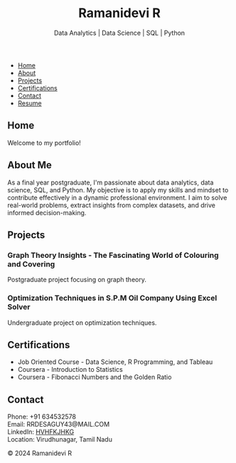 <!DOCTYPE html>
<html lang="en">
<head>
  <meta charset="UTF-8">
  <meta name="viewport" content="width=device-width, initial-scale=1.0">
  <title>Ramanidevi R - Portfolio</title>
  <link rel="stylesheet" href="styles.css">
</head>
<body>
  <header>
    <h1>Ramanidevi R</h1>
    <p>Data Analytics | Data Science | SQL | Python</p>
  </header>
  
  <nav>
    <ul>
      <li><a href="#home">Home</a></li>
      <li><a href="#about">About</a></li>
      <li><a href="#projects">Projects</a></li>
      <li><a href="#certifications">Certifications</a></li>
      <li><a href="#contact">Contact</a></li>
      <li><a href="resume.pdf" target="_blank">Resume</a></li>
    </ul>
  </nav>
  
  <div class="background-container">
    <div class="background"></div>
  </div>

  <section id="home">
    <h2>Home</h2>
    <p>Welcome to my portfolio!</p>
  </section>
  
  <section id="about">
    <h2>About Me</h2>
    <p>As a final year postgraduate, I'm passionate about data analytics, data science, SQL, and Python. My objective is to apply my skills and mindset to contribute effectively in a dynamic professional environment. I aim to solve real-world problems, extract insights from complex datasets, and drive informed decision-making.</p>
  </section>
  
  <section id="projects">
    <h2>Projects</h2>
    <div class="project">
      <h3>Graph Theory Insights - The Fascinating World of Colouring and Covering</h3>
      <p>Postgraduate project focusing on graph theory.</p>
    </div>
    <div class="project">
      <h3>Optimization Techniques in S.P.M Oil Company Using Excel Solver</h3>
      <p>Undergraduate project on optimization techniques.</p>
    </div>
  </section>
  
  <section id="certifications">
    <h2>Certifications</h2>
    <ul>
      <li>Job Oriented Course - Data Science, R Programming, and Tableau</li>
      <li>Coursera - Introduction to Statistics</li>
      <li>Coursera - Fibonacci Numbers and the Golden Ratio</li>
    </ul>
  </section>
  
  <section id="contact">
    <h2>Contact</h2>
    <p>
      Phone: +91 634532578<br>
      Email: RRDESAGUY43@MAIL.COM<br>
      LinkedIn: <a href="#" target="_blank">HVHFKJHKG</a><br>
      Location: Virudhunagar, Tamil Nadu
    </p>
  </section>
  
  <footer>
    <p>&copy; 2024 Ramanidevi R</p>
  </footer>

  <script src="https://cdnjs.cloudflare.com/ajax/libs/jquery/3.6.0/jquery.min.js"></script>
  <script src="script.js"></script>
</body>
</html>
